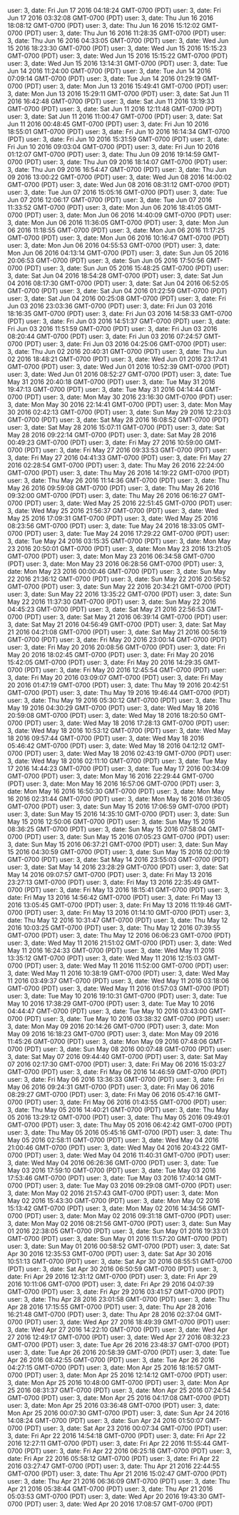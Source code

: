 user: 3, date: Fri Jun 17 2016 04:18:24 GMT-0700 (PDT)
user: 3, date: Fri Jun 17 2016 03:32:08 GMT-0700 (PDT)
user: 3, date: Thu Jun 16 2016 18:08:12 GMT-0700 (PDT)
user: 3, date: Thu Jun 16 2016 15:12:02 GMT-0700 (PDT)
user: 3, date: Thu Jun 16 2016 11:28:35 GMT-0700 (PDT)
user: 3, date: Thu Jun 16 2016 04:33:05 GMT-0700 (PDT)
user: 3, date: Wed Jun 15 2016 18:23:30 GMT-0700 (PDT)
user: 3, date: Wed Jun 15 2016 15:15:23 GMT-0700 (PDT)
user: 3, date: Wed Jun 15 2016 15:15:22 GMT-0700 (PDT)
user: 3, date: Wed Jun 15 2016 13:14:31 GMT-0700 (PDT)
user: 3, date: Tue Jun 14 2016 11:24:00 GMT-0700 (PDT)
user: 3, date: Tue Jun 14 2016 07:09:14 GMT-0700 (PDT)
user: 3, date: Tue Jun 14 2016 01:29:19 GMT-0700 (PDT)
user: 3, date: Mon Jun 13 2016 15:49:41 GMT-0700 (PDT)
user: 3, date: Mon Jun 13 2016 15:29:11 GMT-0700 (PDT)
user: 3, date: Sat Jun 11 2016 16:42:48 GMT-0700 (PDT)
user: 3, date: Sat Jun 11 2016 13:19:33 GMT-0700 (PDT)
user: 3, date: Sat Jun 11 2016 12:11:48 GMT-0700 (PDT)
user: 3, date: Sat Jun 11 2016 11:00:47 GMT-0700 (PDT)
user: 3, date: Sat Jun 11 2016 00:48:45 GMT-0700 (PDT)
user: 3, date: Fri Jun 10 2016 18:55:01 GMT-0700 (PDT)
user: 3, date: Fri Jun 10 2016 16:14:34 GMT-0700 (PDT)
user: 3, date: Fri Jun 10 2016 15:31:59 GMT-0700 (PDT)
user: 3, date: Fri Jun 10 2016 09:03:04 GMT-0700 (PDT)
user: 3, date: Fri Jun 10 2016 01:12:07 GMT-0700 (PDT)
user: 3, date: Thu Jun 09 2016 19:14:59 GMT-0700 (PDT)
user: 3, date: Thu Jun 09 2016 18:14:07 GMT-0700 (PDT)
user: 3, date: Thu Jun 09 2016 16:54:47 GMT-0700 (PDT)
user: 3, date: Thu Jun 09 2016 13:00:22 GMT-0700 (PDT)
user: 3, date: Wed Jun 08 2016 14:00:02 GMT-0700 (PDT)
user: 3, date: Wed Jun 08 2016 08:31:12 GMT-0700 (PDT)
user: 3, date: Tue Jun 07 2016 15:05:16 GMT-0700 (PDT)
user: 3, date: Tue Jun 07 2016 12:06:17 GMT-0700 (PDT)
user: 3, date: Tue Jun 07 2016 11:33:52 GMT-0700 (PDT)
user: 3, date: Mon Jun 06 2016 18:41:05 GMT-0700 (PDT)
user: 3, date: Mon Jun 06 2016 14:40:09 GMT-0700 (PDT)
user: 3, date: Mon Jun 06 2016 11:36:05 GMT-0700 (PDT)
user: 3, date: Mon Jun 06 2016 11:18:55 GMT-0700 (PDT)
user: 3, date: Mon Jun 06 2016 11:17:25 GMT-0700 (PDT)
user: 3, date: Mon Jun 06 2016 10:16:47 GMT-0700 (PDT)
user: 3, date: Mon Jun 06 2016 04:55:53 GMT-0700 (PDT)
user: 3, date: Mon Jun 06 2016 04:13:14 GMT-0700 (PDT)
user: 3, date: Sun Jun 05 2016 20:06:53 GMT-0700 (PDT)
user: 3, date: Sun Jun 05 2016 17:50:56 GMT-0700 (PDT)
user: 3, date: Sun Jun 05 2016 15:48:25 GMT-0700 (PDT)
user: 3, date: Sat Jun 04 2016 18:54:28 GMT-0700 (PDT)
user: 3, date: Sat Jun 04 2016 08:17:30 GMT-0700 (PDT)
user: 3, date: Sat Jun 04 2016 06:52:05 GMT-0700 (PDT)
user: 3, date: Sat Jun 04 2016 01:22:59 GMT-0700 (PDT)
user: 3, date: Sat Jun 04 2016 00:25:08 GMT-0700 (PDT)
user: 3, date: Fri Jun 03 2016 23:03:36 GMT-0700 (PDT)
user: 3, date: Fri Jun 03 2016 18:16:35 GMT-0700 (PDT)
user: 3, date: Fri Jun 03 2016 14:58:33 GMT-0700 (PDT)
user: 3, date: Fri Jun 03 2016 14:51:37 GMT-0700 (PDT)
user: 3, date: Fri Jun 03 2016 11:51:59 GMT-0700 (PDT)
user: 3, date: Fri Jun 03 2016 08:20:44 GMT-0700 (PDT)
user: 3, date: Fri Jun 03 2016 07:24:57 GMT-0700 (PDT)
user: 3, date: Fri Jun 03 2016 04:25:06 GMT-0700 (PDT)
user: 3, date: Thu Jun 02 2016 20:40:31 GMT-0700 (PDT)
user: 3, date: Thu Jun 02 2016 18:48:21 GMT-0700 (PDT)
user: 3, date: Wed Jun 01 2016 23:17:41 GMT-0700 (PDT)
user: 3, date: Wed Jun 01 2016 10:52:39 GMT-0700 (PDT)
user: 3, date: Wed Jun 01 2016 08:52:27 GMT-0700 (PDT)
user: 3, date: Tue May 31 2016 20:40:18 GMT-0700 (PDT)
user: 3, date: Tue May 31 2016 19:47:13 GMT-0700 (PDT)
user: 3, date: Tue May 31 2016 04:14:44 GMT-0700 (PDT)
user: 3, date: Mon May 30 2016 23:16:30 GMT-0700 (PDT)
user: 3, date: Mon May 30 2016 22:14:41 GMT-0700 (PDT)
user: 3, date: Mon May 30 2016 02:42:13 GMT-0700 (PDT)
user: 3, date: Sun May 29 2016 12:23:03 GMT-0700 (PDT)
user: 3, date: Sat May 28 2016 16:08:52 GMT-0700 (PDT)
user: 3, date: Sat May 28 2016 15:07:11 GMT-0700 (PDT)
user: 3, date: Sat May 28 2016 09:22:14 GMT-0700 (PDT)
user: 3, date: Sat May 28 2016 00:49:23 GMT-0700 (PDT)
user: 3, date: Fri May 27 2016 10:59:00 GMT-0700 (PDT)
user: 3, date: Fri May 27 2016 09:33:53 GMT-0700 (PDT)
user: 3, date: Fri May 27 2016 04:41:33 GMT-0700 (PDT)
user: 3, date: Fri May 27 2016 02:28:54 GMT-0700 (PDT)
user: 3, date: Thu May 26 2016 22:24:00 GMT-0700 (PDT)
user: 3, date: Thu May 26 2016 14:19:22 GMT-0700 (PDT)
user: 3, date: Thu May 26 2016 11:14:36 GMT-0700 (PDT)
user: 3, date: Thu May 26 2016 09:59:08 GMT-0700 (PDT)
user: 3, date: Thu May 26 2016 09:32:00 GMT-0700 (PDT)
user: 3, date: Thu May 26 2016 06:16:27 GMT-0700 (PDT)
user: 3, date: Wed May 25 2016 22:51:45 GMT-0700 (PDT)
user: 3, date: Wed May 25 2016 21:56:37 GMT-0700 (PDT)
user: 3, date: Wed May 25 2016 17:09:31 GMT-0700 (PDT)
user: 3, date: Wed May 25 2016 08:23:56 GMT-0700 (PDT)
user: 3, date: Tue May 24 2016 18:33:05 GMT-0700 (PDT)
user: 3, date: Tue May 24 2016 17:29:22 GMT-0700 (PDT)
user: 3, date: Tue May 24 2016 03:15:35 GMT-0700 (PDT)
user: 3, date: Mon May 23 2016 20:50:01 GMT-0700 (PDT)
user: 3, date: Mon May 23 2016 13:21:05 GMT-0700 (PDT)
user: 3, date: Mon May 23 2016 06:34:58 GMT-0700 (PDT)
user: 3, date: Mon May 23 2016 06:28:56 GMT-0700 (PDT)
user: 3, date: Mon May 23 2016 00:00:46 GMT-0700 (PDT)
user: 3, date: Sun May 22 2016 21:36:12 GMT-0700 (PDT)
user: 3, date: Sun May 22 2016 20:56:52 GMT-0700 (PDT)
user: 3, date: Sun May 22 2016 20:34:21 GMT-0700 (PDT)
user: 3, date: Sun May 22 2016 13:35:22 GMT-0700 (PDT)
user: 3, date: Sun May 22 2016 11:37:30 GMT-0700 (PDT)
user: 3, date: Sun May 22 2016 04:45:23 GMT-0700 (PDT)
user: 3, date: Sat May 21 2016 22:56:53 GMT-0700 (PDT)
user: 3, date: Sat May 21 2016 06:39:14 GMT-0700 (PDT)
user: 3, date: Sat May 21 2016 04:56:49 GMT-0700 (PDT)
user: 3, date: Sat May 21 2016 04:21:08 GMT-0700 (PDT)
user: 3, date: Sat May 21 2016 00:56:19 GMT-0700 (PDT)
user: 3, date: Fri May 20 2016 23:00:14 GMT-0700 (PDT)
user: 3, date: Fri May 20 2016 20:08:56 GMT-0700 (PDT)
user: 3, date: Fri May 20 2016 18:02:45 GMT-0700 (PDT)
user: 3, date: Fri May 20 2016 15:42:05 GMT-0700 (PDT)
user: 3, date: Fri May 20 2016 14:29:35 GMT-0700 (PDT)
user: 3, date: Fri May 20 2016 12:45:54 GMT-0700 (PDT)
user: 3, date: Fri May 20 2016 03:09:07 GMT-0700 (PDT)
user: 3, date: Fri May 20 2016 01:47:19 GMT-0700 (PDT)
user: 3, date: Thu May 19 2016 20:42:51 GMT-0700 (PDT)
user: 3, date: Thu May 19 2016 19:46:44 GMT-0700 (PDT)
user: 3, date: Thu May 19 2016 05:30:12 GMT-0700 (PDT)
user: 3, date: Thu May 19 2016 04:30:29 GMT-0700 (PDT)
user: 3, date: Wed May 18 2016 20:59:08 GMT-0700 (PDT)
user: 3, date: Wed May 18 2016 18:20:50 GMT-0700 (PDT)
user: 3, date: Wed May 18 2016 17:28:13 GMT-0700 (PDT)
user: 3, date: Wed May 18 2016 10:53:12 GMT-0700 (PDT)
user: 3, date: Wed May 18 2016 09:57:44 GMT-0700 (PDT)
user: 3, date: Wed May 18 2016 05:46:42 GMT-0700 (PDT)
user: 3, date: Wed May 18 2016 04:12:12 GMT-0700 (PDT)
user: 3, date: Wed May 18 2016 02:43:19 GMT-0700 (PDT)
user: 3, date: Wed May 18 2016 02:11:10 GMT-0700 (PDT)
user: 3, date: Tue May 17 2016 14:44:23 GMT-0700 (PDT)
user: 3, date: Tue May 17 2016 00:34:09 GMT-0700 (PDT)
user: 3, date: Mon May 16 2016 22:29:44 GMT-0700 (PDT)
user: 3, date: Mon May 16 2016 16:57:06 GMT-0700 (PDT)
user: 3, date: Mon May 16 2016 16:50:30 GMT-0700 (PDT)
user: 3, date: Mon May 16 2016 02:31:44 GMT-0700 (PDT)
user: 3, date: Mon May 16 2016 01:36:05 GMT-0700 (PDT)
user: 3, date: Sun May 15 2016 17:06:59 GMT-0700 (PDT)
user: 3, date: Sun May 15 2016 14:35:10 GMT-0700 (PDT)
user: 3, date: Sun May 15 2016 12:50:06 GMT-0700 (PDT)
user: 3, date: Sun May 15 2016 08:36:25 GMT-0700 (PDT)
user: 3, date: Sun May 15 2016 07:58:04 GMT-0700 (PDT)
user: 3, date: Sun May 15 2016 07:05:23 GMT-0700 (PDT)
user: 3, date: Sun May 15 2016 06:37:21 GMT-0700 (PDT)
user: 3, date: Sun May 15 2016 04:30:59 GMT-0700 (PDT)
user: 3, date: Sun May 15 2016 02:00:19 GMT-0700 (PDT)
user: 3, date: Sat May 14 2016 23:55:03 GMT-0700 (PDT)
user: 3, date: Sat May 14 2016 23:28:29 GMT-0700 (PDT)
user: 3, date: Sat May 14 2016 09:07:57 GMT-0700 (PDT)
user: 3, date: Fri May 13 2016 23:27:13 GMT-0700 (PDT)
user: 3, date: Fri May 13 2016 22:35:49 GMT-0700 (PDT)
user: 3, date: Fri May 13 2016 18:15:41 GMT-0700 (PDT)
user: 3, date: Fri May 13 2016 14:56:42 GMT-0700 (PDT)
user: 3, date: Fri May 13 2016 13:05:45 GMT-0700 (PDT)
user: 3, date: Fri May 13 2016 11:19:46 GMT-0700 (PDT)
user: 3, date: Fri May 13 2016 01:14:10 GMT-0700 (PDT)
user: 3, date: Thu May 12 2016 10:31:47 GMT-0700 (PDT)
user: 3, date: Thu May 12 2016 10:03:25 GMT-0700 (PDT)
user: 3, date: Thu May 12 2016 07:39:55 GMT-0700 (PDT)
user: 3, date: Thu May 12 2016 06:06:23 GMT-0700 (PDT)
user: 3, date: Wed May 11 2016 21:51:02 GMT-0700 (PDT)
user: 3, date: Wed May 11 2016 16:24:33 GMT-0700 (PDT)
user: 3, date: Wed May 11 2016 13:35:12 GMT-0700 (PDT)
user: 3, date: Wed May 11 2016 12:15:03 GMT-0700 (PDT)
user: 3, date: Wed May 11 2016 11:52:00 GMT-0700 (PDT)
user: 3, date: Wed May 11 2016 10:38:19 GMT-0700 (PDT)
user: 3, date: Wed May 11 2016 03:49:37 GMT-0700 (PDT)
user: 3, date: Wed May 11 2016 03:18:06 GMT-0700 (PDT)
user: 3, date: Wed May 11 2016 01:57:03 GMT-0700 (PDT)
user: 3, date: Tue May 10 2016 19:10:31 GMT-0700 (PDT)
user: 3, date: Tue May 10 2016 17:38:29 GMT-0700 (PDT)
user: 3, date: Tue May 10 2016 04:44:47 GMT-0700 (PDT)
user: 3, date: Tue May 10 2016 03:43:00 GMT-0700 (PDT)
user: 3, date: Tue May 10 2016 03:38:32 GMT-0700 (PDT)
user: 3, date: Mon May 09 2016 20:14:26 GMT-0700 (PDT)
user: 3, date: Mon May 09 2016 16:18:23 GMT-0700 (PDT)
user: 3, date: Mon May 09 2016 11:45:26 GMT-0700 (PDT)
user: 3, date: Mon May 09 2016 07:48:06 GMT-0700 (PDT)
user: 3, date: Sun May 08 2016 00:07:48 GMT-0700 (PDT)
user: 3, date: Sat May 07 2016 09:44:40 GMT-0700 (PDT)
user: 3, date: Sat May 07 2016 02:17:30 GMT-0700 (PDT)
user: 3, date: Fri May 06 2016 15:03:27 GMT-0700 (PDT)
user: 3, date: Fri May 06 2016 14:46:59 GMT-0700 (PDT)
user: 3, date: Fri May 06 2016 13:36:33 GMT-0700 (PDT)
user: 3, date: Fri May 06 2016 09:24:31 GMT-0700 (PDT)
user: 3, date: Fri May 06 2016 08:29:27 GMT-0700 (PDT)
user: 3, date: Fri May 06 2016 05:47:16 GMT-0700 (PDT)
user: 3, date: Fri May 06 2016 01:43:55 GMT-0700 (PDT)
user: 3, date: Thu May 05 2016 14:40:21 GMT-0700 (PDT)
user: 3, date: Thu May 05 2016 13:29:12 GMT-0700 (PDT)
user: 3, date: Thu May 05 2016 09:49:01 GMT-0700 (PDT)
user: 3, date: Thu May 05 2016 06:42:42 GMT-0700 (PDT)
user: 3, date: Thu May 05 2016 05:45:16 GMT-0700 (PDT)
user: 3, date: Thu May 05 2016 02:58:11 GMT-0700 (PDT)
user: 3, date: Wed May 04 2016 21:00:46 GMT-0700 (PDT)
user: 3, date: Wed May 04 2016 20:43:22 GMT-0700 (PDT)
user: 3, date: Wed May 04 2016 11:40:31 GMT-0700 (PDT)
user: 3, date: Wed May 04 2016 06:26:36 GMT-0700 (PDT)
user: 3, date: Tue May 03 2016 17:59:10 GMT-0700 (PDT)
user: 3, date: Tue May 03 2016 17:53:46 GMT-0700 (PDT)
user: 3, date: Tue May 03 2016 17:40:14 GMT-0700 (PDT)
user: 3, date: Tue May 03 2016 09:29:08 GMT-0700 (PDT)
user: 3, date: Mon May 02 2016 21:57:43 GMT-0700 (PDT)
user: 3, date: Mon May 02 2016 15:43:30 GMT-0700 (PDT)
user: 3, date: Mon May 02 2016 15:13:42 GMT-0700 (PDT)
user: 3, date: Mon May 02 2016 14:34:56 GMT-0700 (PDT)
user: 3, date: Mon May 02 2016 09:31:18 GMT-0700 (PDT)
user: 3, date: Mon May 02 2016 08:21:56 GMT-0700 (PDT)
user: 3, date: Sun May 01 2016 22:38:05 GMT-0700 (PDT)
user: 3, date: Sun May 01 2016 19:33:01 GMT-0700 (PDT)
user: 3, date: Sun May 01 2016 11:57:20 GMT-0700 (PDT)
user: 3, date: Sun May 01 2016 00:58:52 GMT-0700 (PDT)
user: 3, date: Sat Apr 30 2016 12:35:53 GMT-0700 (PDT)
user: 3, date: Sat Apr 30 2016 10:51:13 GMT-0700 (PDT)
user: 3, date: Sat Apr 30 2016 08:55:51 GMT-0700 (PDT)
user: 3, date: Sat Apr 30 2016 06:50:59 GMT-0700 (PDT)
user: 3, date: Fri Apr 29 2016 12:31:12 GMT-0700 (PDT)
user: 3, date: Fri Apr 29 2016 10:11:06 GMT-0700 (PDT)
user: 3, date: Fri Apr 29 2016 04:07:39 GMT-0700 (PDT)
user: 3, date: Fri Apr 29 2016 03:41:57 GMT-0700 (PDT)
user: 3, date: Thu Apr 28 2016 23:01:58 GMT-0700 (PDT)
user: 3, date: Thu Apr 28 2016 17:15:55 GMT-0700 (PDT)
user: 3, date: Thu Apr 28 2016 16:21:48 GMT-0700 (PDT)
user: 3, date: Thu Apr 28 2016 02:37:04 GMT-0700 (PDT)
user: 3, date: Wed Apr 27 2016 18:49:39 GMT-0700 (PDT)
user: 3, date: Wed Apr 27 2016 14:22:10 GMT-0700 (PDT)
user: 3, date: Wed Apr 27 2016 12:49:17 GMT-0700 (PDT)
user: 3, date: Wed Apr 27 2016 08:32:23 GMT-0700 (PDT)
user: 3, date: Tue Apr 26 2016 23:48:37 GMT-0700 (PDT)
user: 3, date: Tue Apr 26 2016 20:58:39 GMT-0700 (PDT)
user: 3, date: Tue Apr 26 2016 08:42:55 GMT-0700 (PDT)
user: 3, date: Tue Apr 26 2016 04:27:15 GMT-0700 (PDT)
user: 3, date: Mon Apr 25 2016 18:16:57 GMT-0700 (PDT)
user: 3, date: Mon Apr 25 2016 12:14:12 GMT-0700 (PDT)
user: 3, date: Mon Apr 25 2016 10:48:00 GMT-0700 (PDT)
user: 3, date: Mon Apr 25 2016 08:31:37 GMT-0700 (PDT)
user: 3, date: Mon Apr 25 2016 07:24:54 GMT-0700 (PDT)
user: 3, date: Mon Apr 25 2016 04:17:08 GMT-0700 (PDT)
user: 3, date: Mon Apr 25 2016 03:36:48 GMT-0700 (PDT)
user: 3, date: Mon Apr 25 2016 00:07:30 GMT-0700 (PDT)
user: 3, date: Sun Apr 24 2016 14:08:24 GMT-0700 (PDT)
user: 3, date: Sun Apr 24 2016 01:50:07 GMT-0700 (PDT)
user: 3, date: Sat Apr 23 2016 00:07:34 GMT-0700 (PDT)
user: 3, date: Fri Apr 22 2016 14:54:18 GMT-0700 (PDT)
user: 3, date: Fri Apr 22 2016 12:27:11 GMT-0700 (PDT)
user: 3, date: Fri Apr 22 2016 11:55:44 GMT-0700 (PDT)
user: 3, date: Fri Apr 22 2016 06:25:18 GMT-0700 (PDT)
user: 3, date: Fri Apr 22 2016 05:58:12 GMT-0700 (PDT)
user: 3, date: Fri Apr 22 2016 03:27:47 GMT-0700 (PDT)
user: 3, date: Thu Apr 21 2016 22:44:55 GMT-0700 (PDT)
user: 3, date: Thu Apr 21 2016 15:02:47 GMT-0700 (PDT)
user: 3, date: Thu Apr 21 2016 06:36:09 GMT-0700 (PDT)
user: 3, date: Thu Apr 21 2016 05:38:44 GMT-0700 (PDT)
user: 3, date: Thu Apr 21 2016 05:03:53 GMT-0700 (PDT)
user: 3, date: Wed Apr 20 2016 19:43:30 GMT-0700 (PDT)
user: 3, date: Wed Apr 20 2016 17:08:57 GMT-0700 (PDT)
